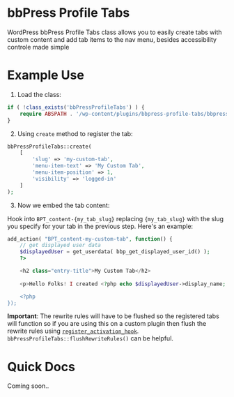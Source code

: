 # bbPress Profile Tabs
WordPress bbPress Profile Tabs class allows you to easily create tabs with custom content and add tab items to the nav menu, besides accessibility controle made simple

# Example Use

1. Load the class:

```php
if ( !class_exists('bbPressProfileTabs') ) {
    require ABSPATH . '/wp-content/plugins/bbpress-profile-tabs/bbpress-profile-tabs.php';
}
```

2. Using <code>create</code> method to register the tab:

```php
bbPressProfileTabs::create(
    [
        'slug' => 'my-custom-tab',
        'menu-item-text' => 'My Custom Tab',
        'menu-item-position' => 1,
        'visibility' => 'logged-in'
    ]
);
```

3. Now we embed the tab content:

Hook into `BPT_content-{my_tab_slug}` replacing `{my_tab_slug}` with the slug you specify for your tab in the previous step. Here's an example:

```php
add_action( "BPT_content-my-custom-tab", function() {
    // get displayed user data
    $displayedUser = get_userdata( bbp_get_displayed_user_id() );
    ?>

    <h2 class="entry-title">My Custom Tab</h2>
    
    <p>Hello Folks! I created <?php echo $displayedUser->display_name; ?>'s custom tab with bbPress Profile Tabs from @Samuel_Elh!</p>

    <?php
});
```

**Important**: The rewrite rules will have to be flushed so the registered tabs will function so if you are using this on a custom plugin then flush the rewrite rules using [`register_activation_hook`](https://developer.wordpress.org/reference/functions/register_activation_hook/). `bbPressProfileTabs::flushRewriteRules()` can be helpful.

# Quick Docs

Coming soon..
